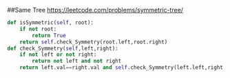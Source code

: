 ##Same Tree
https://leetcode.com/problems/symmetric-tree/
```python
def isSymmetric(self, root):        
    if not root:
        return True
    return self.check_Symmetry(root.left,root.right)        
def check_Symmetry(self,left,right):
    if not left or not right:
        return not left and not right
    return left.val==right.val and self.check_Symmetry(left.left,right.right) and self.check_Symmetry(left.right,right.left)
```    
